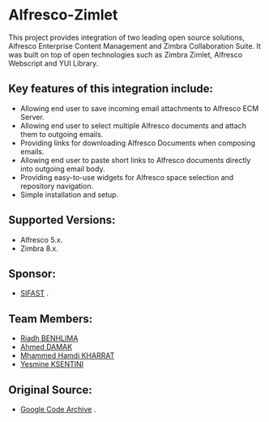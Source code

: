 Alfresco-Zimlet
===============

This project provides integration of two leading open source solutions, Alfresco Enterprise Content Management and Zimbra Collaboration Suite. It was built on top of open technologies such as Zimbra Zimlet, Alfresco Webscript and YUI Library.

Key features of this integration include:
-----------------------------------------
 
 - Allowing end user to save incoming email attachments to Alfresco ECM Server.
 - Allowing end user to select multiple Alfresco documents and attach them to outgoing emails.
 - Providing links for downloading Alfresco Documents when composing emails.
 - Allowing end user to paste short links to Alfresco documents directly into outgoing email body.
 - Providing easy-to-use widgets for Alfresco space selection and repository navigation.
 - Simple installation and setup.
 
Supported Versions:
------------------
 - Alfresco 5.x. 
 - Zimbra 8.x.
  
Sponsor:
------------------
 - [SIFAST][2] .

Team Members:
---------------
 - [Riadh BENHLIMA][6]
 - [Ahmed DAMAK][3]
 - [Mhammed Hamdi KHARRAT][4]
 - [Yesmine KSENTINI][5]

Original Source:
---------------
 - [Google Code Archive][1] .
 
 
  [1]:  https://code.google.com/archive/p/alfresco-zimlet/
  [2]:  http://www.sifast.com/soci%C3%A9t%C3%A9/Tunisie-Sfax
  [3]:  https://github.com/A-medDMK
  [4]:  https://github.com/MhammedKh
  [5]:  https://github.com/ksentiniyesmine
  [6]:  http://goo.gl/b3we1f

